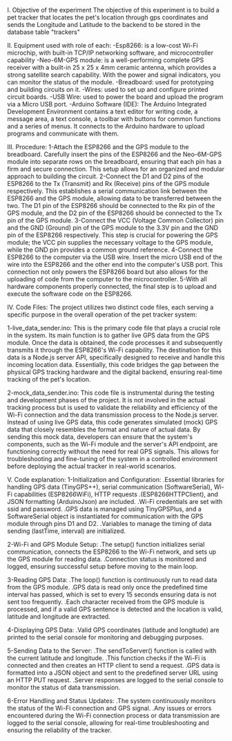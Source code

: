 I. Objective of the experiment
The objective of this experiment is to build a pet tracker that locates the pet's location through gps coordinates and sends the Longitude and Latitude to the backend to be stored in the database table "trackers"

II. Equipment used with role of each:
-Esp8266: is a low-cost Wi-Fi microchip, with built-in TCP/IP networking software, and microcontroller capability
-Neo-6M-GPS module: is a well-performing complete GPS receiver with a built-in 25 x 25 x 4mm ceramic antenna, which provides a strong satellite search capability. With the power and signal indicators, you can monitor the status of the module.
-Breadboard: used for prototyping and building circuits on it.
-Wires: used to set up and configure printed circuit boards.
-USB Wire: used to power the board and upload the program via a Micro USB port.
-Arduino Software (IDE): The Arduino Integrated Development Environment contains a text editor for writing code, a message area, a text console, a toolbar with buttons for common functions and a series of menus. It connects to the Arduino hardware to upload programs and communicate with them.

III. Procedure:
1-Attach the ESP8266 and the GPS module to the breadboard. Carefully insert the pins of the ESP8266 and the Neo-6M-GPS module into separate rows on the breadboard, ensuring that each pin has a firm and secure connection. This setup allows for an organized and modular approach to building the circuit.
2-Connect the D1 and D2 pins of the ESP8266 to the Tx (Transmit) and Rx (Receive) pins of the GPS module respectively. This establishes a serial communication link between the ESP8266 and the GPS module, allowing data to be transferred between the two. The D1 pin of the ESP8266 should be connected to the Rx pin of the GPS module, and the D2 pin of the ESP8266 should be connected to the Tx pin of the GPS module.
3-Connect the VCC (Voltage Common Collector) pin and the GND (Ground) pin of the GPS module to the 3.3V pin and the GND pin of the ESP8266 respectively. This step is crucial for powering the GPS module; the VCC pin supplies the necessary voltage to the GPS module, while the GND pin provides a common ground reference.
4-Connect the ESP8266 to the computer via the USB wire. Insert the micro USB end of the wire into the ESP8266 and the other end into the computer's USB port. This connection not only powers the ESP8266 board but also allows for the uploading of code from the computer to the microcontroller.
5-With all hardware components properly connected, the final step is to upload and execute the software code on the ESP8266.

IV. Code Files:
The project utilizes two distinct code files, each serving a specific purpose in the overall operation of the pet tracker system:

1-live_data_sender.ino: This is the primary code file that plays a crucial role in the system. Its main function is to gather live GPS data from the GPS module. Once the data is obtained, the code processes it and subsequently transmits it through the ESP8266's Wi-Fi capability. The destination for this data is a Node.js server API, specifically designed to receive and handle this incoming location data. Essentially, this code bridges the gap between the physical GPS tracking hardware and the digital backend, ensuring real-time tracking of the pet's location.

2-mock_data_sender.ino: This code file is instrumental during the testing and development phases of the project. It is not involved in the actual tracking process but is used to validate the reliability and efficiency of the Wi-Fi connection and the data transmission process to the Node.js server. Instead of using live GPS data, this code generates simulated (mock) GPS data that closely resembles the format and nature of actual data. By sending this mock data, developers can ensure that the system's components, such as the Wi-Fi module and the server's API endpoint, are functioning correctly without the need for real GPS signals. This allows for troubleshooting and fine-tuning of the system in a controlled environment before deploying the actual tracker in real-world scenarios.

V. Code explanation:
1-Initialization and Configuration:
.Essential libraries for handling GPS data (TinyGPS++), serial communication (SoftwareSerial), Wi-Fi capabilities (ESP8266WiFi), HTTP requests .(ESP8266HTTPClient), and JSON formatting (ArduinoJson) are included.
.Wi-Fi credentials are set with ssid and password.
.GPS data is managed using TinyGPSPlus, and a SoftwareSerial object is instantiated for communication with the GPS module through pins D1 and D2.
.Variables to manage the timing of data sending (lastTime, interval) are initialized.

2-Wi-Fi and GPS Module Setup:
.The setup() function initializes serial communication, connects the ESP8266 to the Wi-Fi network, and sets up the GPS module for reading data.
.Connection status is monitored and logged, ensuring successful setup before moving to the main loop.

3-Reading GPS Data:
.The loop() function is continuously run to read data from the GPS module.
.GPS data is read only once the predefined time interval has passed, which is set to every 15 seconds ensuring data is not sent too frequently.
.Each character received from the GPS module is processed, and if a valid GPS sentence is detected and the location is valid, latitude and longitude are extracted.

4-Displaying GPS Data:
.Valid GPS coordinates (latitude and longitude) are printed to the serial console for monitoring and debugging purposes.

5-Sending Data to the Server:
.The sendToServer() function is called with the current latitude and longitude.
.This function checks if the Wi-Fi is connected and then creates an HTTP client to send a request.
.GPS data is formatted into a JSON object and sent to the predefined server URL using an HTTP PUT request.
.Server responses are logged to the serial console to monitor the status of data transmission.

6-Error Handling and Status Updates:
.The system continuously monitors the status of the Wi-Fi connection and GPS signal.
.Any issues or errors encountered during the Wi-Fi connection process or data transmission are logged to the serial console, allowing for real-time troubleshooting and ensuring the reliability of the tracker.
